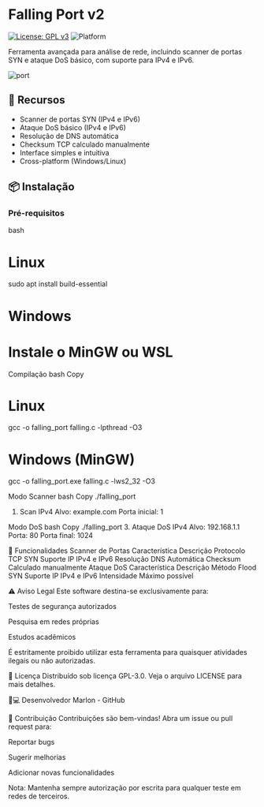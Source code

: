# Falling Port v2

[![License: GPL v3](https://img.shields.io/badge/License-GPLv3-blue.svg)](https://www.gnu.org/licenses/gpl-3.0)
![Platform](https://img.shields.io/badge/Platform-Windows%20%7C%20Linux-lightgrey)

Ferramenta avançada para análise de rede, incluindo scanner de portas SYN e ataque DoS básico, com suporte para IPv4 e IPv6.

![port](https://github.com/user-attachments/assets/ad68b371-73db-4a15-97a8-8daa486e5149)


## 🚀 Recursos
- Scanner de portas SYN (IPv4 e IPv6)
- Ataque DoS básico (IPv4 e IPv6)
- Resolução de DNS automática
- Checksum TCP calculado manualmente
- Interface simples e intuitiva
- Cross-platform (Windows/Linux)

## 📦 Instalação

### Pré-requisitos
bash
# Linux
sudo apt install build-essential

# Windows
# Instale o MinGW ou WSL
Compilação
bash
Copy
# Linux
gcc -o falling_port falling.c -lpthread -O3

# Windows (MinGW)
gcc -o falling_port.exe falling.c -lws2_32 -O3

Modo Scanner
bash
Copy
./falling_port
1. Scan IPv4
Alvo: example.com
Porta inicial: 1

Modo DoS
bash
Copy
./falling_port
3. Ataque DoS IPv4
Alvo: 192.168.1.1
Porta: 80
Porta final: 1024

🧩 Funcionalidades
Scanner de Portas
Característica	Descrição
Protocolo	TCP SYN
Suporte IP	IPv4 e IPv6
Resolução DNS	Automática
Checksum	Calculado manualmente
Ataque DoS
Característica	Descrição
Método	Flood SYN
Suporte IP	IPv4 e IPv6
Intensidade	Máximo possível


⚠️ Aviso Legal
Este software destina-se exclusivamente para:

Testes de segurança autorizados

Pesquisa em redes próprias

Estudos acadêmicos

É estritamente proibido utilizar esta ferramenta para quaisquer atividades ilegais ou não autorizadas.

📄 Licença
Distribuído sob licença GPL-3.0. Veja o arquivo LICENSE para mais detalhes.

👨💻 Desenvolvedor
Marlon - GitHub

🙌 Contribuição
Contribuições são bem-vindas! Abra um issue ou pull request para:

Reportar bugs

Sugerir melhorias

Adicionar novas funcionalidades

Nota: Mantenha sempre autorização por escrita para qualquer teste em redes de terceiros.

